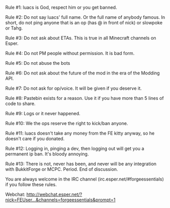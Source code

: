 Rule #1: luacs is God, respect him or you get banned.

Rule #2: Do not say luacs' full name. Or the full name of anybody famous. In short, do not ping anyone that is an op (has @ in front of nick) or slowpoke or Tahg.

Rule #3: Do not ask about ETAs. This is true in all Minecraft channels on Esper.

Rule #4: Do not PM people without permission. It is bad form.

Rule #5: Do not abuse the bots

Rule #6: Do not ask about the future of the mod in the era of the Modding API.

Rule #7: Do not ask for op/voice. It will be given if you deserve it.

Rule #8: Pastebin exists for a reason. Use it if you have more than 5 lines of code to share.

Rule #9: Logs or it never happened.

Rule #10: We the ops reserve the right to kick/ban anyone.

Rule #11: luacs doesn't take any money from the FE kitty anyway, so he doesn't care if you donated.

Rule #12: Logging in, pinging a dev, then logging out will get you a permanent ip ban. It's bloody annoying.

Rule #13: There is not, never has been, and never will be any integration with BukkitForge or MCPC.  Period.  End of discussion.

You are always welcome in the IRC channel (irc.esper.net/#forgeessentials) if you follow these rules.

Webchat: http://webchat.esper.net/?nick=FEUser...&channels=forgeessentials&prompt=1